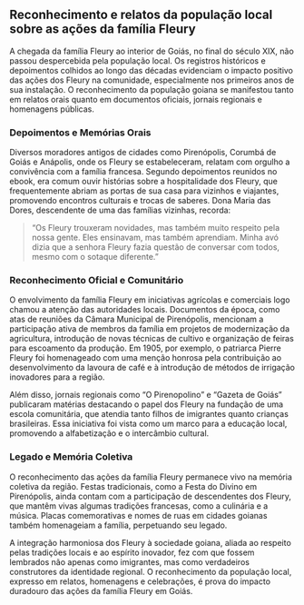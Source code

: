## Reconhecimento e relatos da população local sobre as ações da família Fleury

A chegada da família Fleury ao interior de Goiás, no final do século XIX, não passou despercebida pela população local. Os registros históricos e depoimentos colhidos ao longo das décadas evidenciam o impacto positivo das ações dos Fleury na comunidade, especialmente nos primeiros anos de sua instalação. O reconhecimento da população goiana se manifestou tanto em relatos orais quanto em documentos oficiais, jornais regionais e homenagens públicas.

### Depoimentos e Memórias Orais

Diversos moradores antigos de cidades como Pirenópolis, Corumbá de Goiás e Anápolis, onde os Fleury se estabeleceram, relatam com orgulho a convivência com a família francesa. Segundo depoimentos reunidos no ebook, era comum ouvir histórias sobre a hospitalidade dos Fleury, que frequentemente abriam as portas de sua casa para vizinhos e viajantes, promovendo encontros culturais e trocas de saberes. Dona Maria das Dores, descendente de uma das famílias vizinhas, recorda: 

> “Os Fleury trouxeram novidades, mas também muito respeito pela nossa gente. Eles ensinavam, mas também aprendiam. Minha avó dizia que a senhora Fleury fazia questão de conversar com todos, mesmo com o sotaque diferente.”

### Reconhecimento Oficial e Comunitário

O envolvimento da família Fleury em iniciativas agrícolas e comerciais logo chamou a atenção das autoridades locais. Documentos da época, como atas de reuniões da Câmara Municipal de Pirenópolis, mencionam a participação ativa de membros da família em projetos de modernização da agricultura, introdução de novas técnicas de cultivo e organização de feiras para escoamento da produção. Em 1905, por exemplo, o patriarca Pierre Fleury foi homenageado com uma menção honrosa pela contribuição ao desenvolvimento da lavoura de café e à introdução de métodos de irrigação inovadores para a região.

Além disso, jornais regionais como “O Pirenopolino” e “Gazeta de Goiás” publicaram matérias destacando o papel dos Fleury na fundação de uma escola comunitária, que atendia tanto filhos de imigrantes quanto crianças brasileiras. Essa iniciativa foi vista como um marco para a educação local, promovendo a alfabetização e o intercâmbio cultural.

### Legado e Memória Coletiva

O reconhecimento das ações da família Fleury permanece vivo na memória coletiva da região. Festas tradicionais, como a Festa do Divino em Pirenópolis, ainda contam com a participação de descendentes dos Fleury, que mantêm vivas algumas tradições francesas, como a culinária e a música. Placas comemorativas e nomes de ruas em cidades goianas também homenageiam a família, perpetuando seu legado.

A integração harmoniosa dos Fleury à sociedade goiana, aliada ao respeito pelas tradições locais e ao espírito inovador, fez com que fossem lembrados não apenas como imigrantes, mas como verdadeiros construtores da identidade regional. O reconhecimento da população local, expresso em relatos, homenagens e celebrações, é prova do impacto duradouro das ações da família Fleury em Goiás.